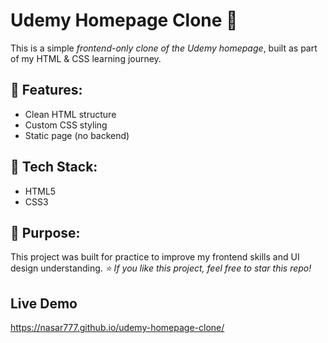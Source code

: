 # Udemy Homepage Clone 🎨

This is a simple *frontend-only clone of the Udemy homepage*, built as part of my HTML & CSS learning journey.

## 🚀 Features:
- Clean HTML structure
- Custom CSS styling
- Static page (no backend)

## 📂 Tech Stack:
- HTML5
- CSS3

## 🎯 Purpose:
This project was built for practice to improve my frontend skills and UI design understanding.
*⭐ If you like this project, feel free to star this repo!*
## Live Demo
https://nasar777.github.io/udemy-homepage-clone/
